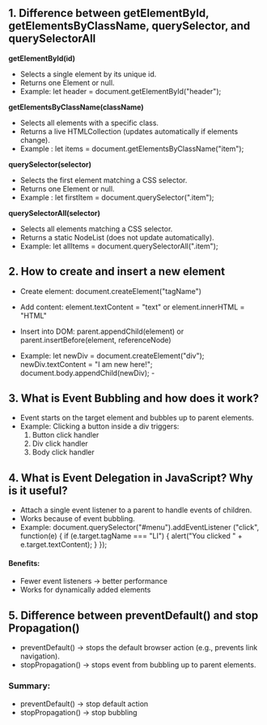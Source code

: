
## 1. Difference between getElementById, getElementsByClassName, querySelector, and querySelectorAll

**getElementById(id)**
- Selects a single element by its unique id.
 - Returns one Element or null.
 - Example: let header = document.getElementById("header");

**getElementsByClassName(className)**
- Selects all elements with a specific class.
- Returns a live HTMLCollection (updates automatically if elements change).
- Example : let items = document.getElementsByClassName("item");

**querySelector(selector)**
- Selects the first element matching a CSS selector.
- Returns one Element or null.
- Example : let firstItem = document.querySelector(".item");

**querySelectorAll(selector)**
- Selects all elements matching a CSS selector.
- Returns a static NodeList (does not update automatically).
- Example: let allItems = document.querySelectorAll(".item");

## 2. How to create and insert a new element
- Create element: document.createElement("tagName")
- Add content: element.textContent = "text" or element.innerHTML = "HTML"
- Insert into DOM: parent.appendChild(element) or parent.insertBefore(element, referenceNode)

- Example: let newDiv = document.createElement("div");
    newDiv.textContent = "I am new here!";
    document.body.appendChild(newDiv); -
    
## 3. What is Event Bubbling and how does it work?

- Event starts on the target element and bubbles up to parent elements.
- Example: Clicking a button inside a div triggers:
     1. Button click handler
     2. Div click handler
     3. Body click handler     

## 4. What is Event Delegation in JavaScript? Why is it useful?

- Attach a single event listener to a parent to handle events of children.
- Works because of event bubbling.
- Example: document.querySelector("#menu").addEventListener     ("click", function(e) {
  if (e.target.tagName === "LI") {
    alert("You clicked " + e.target.textContent);
  }
  });
#### Benefits:
- Fewer event listeners → better performance
- Works for dynamically added elements

##  5. Difference between preventDefault() and stop Propagation()

- preventDefault() → stops the default browser action (e.g.,    prevents link navigation).
- stopPropagation() → stops event from bubbling up to parent elements.
### Summary:
- preventDefault() → stop default action
- stopPropagation() → stop bubbling